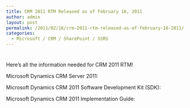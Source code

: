 ```yaml
---
title: CRM 2011 RTM Released as of February 16, 2011
author: admin
layout: post
permalink: /2011/02/16/crm-2011-rtm-released-as-of-february-16-2011/
categories:
  - Microsoft / CRM / SharePoint / SSRS
---
```

# 

Here’s all the information needed for CRM 2011 RTM!

Microsoft Dynamics CRM Server 2011:  


Microsoft Dynamics CRM 2011 Software Development Kit (SDK):  


Microsoft Dynamics CRM 2011 Implementation Guide:  
